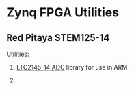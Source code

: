 # Zynq FPGA Utilities

## Red Pitaya STEM125-14
Utilities:
1. [LTC2145-14 ADC](https://www.analog.com/media/en/technical-documentation/data-sheets/21454314fa.pdf) library for use in ARM.

2. 